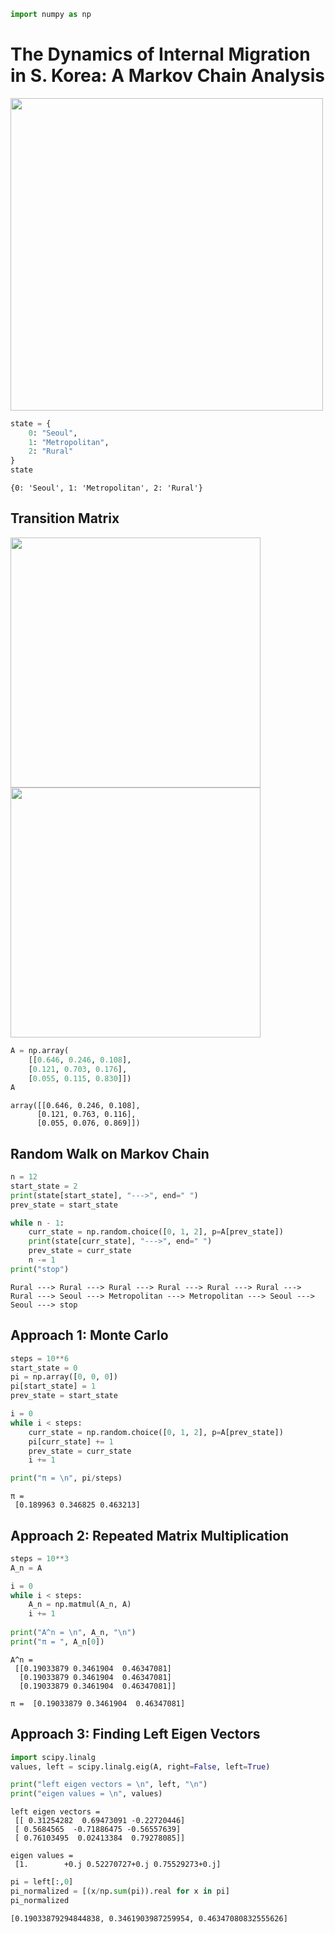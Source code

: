 ```python
import numpy as np
```

# The Dynamics of Internal Migration in S. Korea: A Markov Chain Analysis


<img src="https://velog.velcdn.com/images/neoseurae12/post/c5bd58b7-0033-4850-a198-000ea5bba435/image.jpeg" width="500px">


```python
state = {
    0: "Seoul",
    1: "Metropolitan",
    2: "Rural"
}
state
```




    {0: 'Seoul', 1: 'Metropolitan', 2: 'Rural'}



## Transition Matrix
<img src="https://velog.velcdn.com/images/neoseurae12/post/c2b43497-b224-45bf-97a8-bb8063be890e/image.jpeg" width="400px">
<img src="https://velog.velcdn.com/images/neoseurae12/post/e45935ed-7cb5-4509-a30e-69f7edd48f30/image.jpeg" width="400px">


```python
A = np.array(
    [[0.646, 0.246, 0.108],
    [0.121, 0.703, 0.176],
    [0.055, 0.115, 0.830]])
A
```




    array([[0.646, 0.246, 0.108],
          [0.121, 0.763, 0.116],
          [0.055, 0.076, 0.869]])



## Random Walk on Markov Chain


```python
n = 12
start_state = 2
print(state[start_state], "--->", end=" ")
prev_state = start_state

while n - 1:
    curr_state = np.random.choice([0, 1, 2], p=A[prev_state])
    print(state[curr_state], "--->", end=" ")
    prev_state = curr_state
    n -= 1
print("stop")
```

    Rural ---> Rural ---> Rural ---> Rural ---> Rural ---> Rural ---> Rural ---> Seoul ---> Metropolitan ---> Metropolitan ---> Seoul ---> Seoul ---> stop


## Approach 1: Monte Carlo


```python
steps = 10**6
start_state = 0
pi = np.array([0, 0, 0])
pi[start_state] = 1
prev_state = start_state

i = 0
while i < steps:
    curr_state = np.random.choice([0, 1, 2], p=A[prev_state])
    pi[curr_state] += 1
    prev_state = curr_state
    i += 1

print("π = \n", pi/steps)
```

    π = 
     [0.189963 0.346825 0.463213]


## Approach 2: Repeated Matrix Multiplication


```python
steps = 10**3
A_n = A

i = 0
while i < steps:
    A_n = np.matmul(A_n, A)
    i += 1
    
print("A^n = \n", A_n, "\n")
print("π = ", A_n[0])
```

    A^n = 
     [[0.19033879 0.3461904  0.46347081]
      [0.19033879 0.3461904  0.46347081]
      [0.19033879 0.3461904  0.46347081]] 

    π =  [0.19033879 0.3461904  0.46347081]


## Approach 3: Finding Left Eigen Vectors


```python
import scipy.linalg
values, left = scipy.linalg.eig(A, right=False, left=True)

print("left eigen vectors = \n", left, "\n")
print("eigen values = \n", values)
```

    left eigen vectors = 
     [[ 0.31254282  0.69473091 -0.22720446]
     [ 0.5684565  -0.71886475 -0.56557639]
     [ 0.76103495  0.02413384  0.79278085]] 
    
    eigen values = 
     [1.        +0.j 0.52270727+0.j 0.75529273+0.j]



```python
pi = left[:,0]
pi_normalized = [(x/np.sum(pi)).real for x in pi]
pi_normalized
```




    [0.19033879294844838, 0.3461903987259954, 0.46347080832555626]
